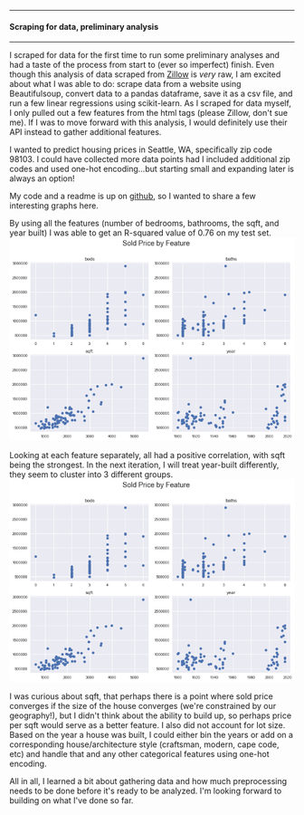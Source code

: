---
#### Scraping for data, preliminary analysis  
___

I scraped for data for the first time to run some preliminary analyses and had a taste of the process from start to (ever so imperfect) finish. Even though this analysis of data scraped from [Zillow](https://zillow.com) is _very_ raw, I am excited about what I was able to do: scrape data from a website using Beautifulsoup, convert data to a pandas dataframe, save it as a csv file, and run a few linear regressions using scikit-learn. As I scraped for data myself, I only pulled out a few features from the html tags (please Zillow, don't sue me). If I was to move forward with this analysis, I would definitely use their API instead to gather additional features.

I wanted to predict housing prices in Seattle, WA, specifically zip code 98103. I could have collected more data points had I included additional zip codes and used one-hot encoding...but starting small and expanding later is always an option! 

My code and a readme is up on [github](https://github.com/sfung11/Predicting-Home-Prices.git), so I wanted to share a few interesting graphs here.

By using all the features (number of bedrooms, bathrooms, the sqft, and year built) I was able to get an R-squared value of 0.76 on my test set.
![](ByFeature.png)

Looking at each feature separately, all had a positive correlation, with sqft being the strongest. In the next iteration, I will treat year-built differently, they seem to cluster into 3 different groups.
![Plots of features](ByFeature.png)

 
I was curious about sqft, that perhaps there is a point where sold price converges if the size of the house converges (we're constrained by our geography!), but I didn't think about the ability to build up, so perhaps price per sqft would serve as a better feature. I also did not account for lot size. Based on the year a house was built, I could either bin the years or add on a corresponding house/architecture style (craftsman, modern, cape code, etc) and handle that and any other categorical features using one-hot encoding.

All in all, I learned a bit about gathering data and how much preprocessing needs to be done before it's ready to be analyzed. I'm looking forward to building on what I've done so far.  
